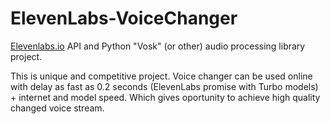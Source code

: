 # ElevenLabs-VoiceChanger

[Elevenlabs.io](https://elevenlabs.io) API and Python "Vosk" (or other) audio processing library project. 

This is unique and competitive project. Voice changer can be used online with delay as fast as 0.2 seconds (ElevenLabs promise with Turbo models) + internet and model speed. Which gives oportunity to achieve high quality changed voice stream.     
